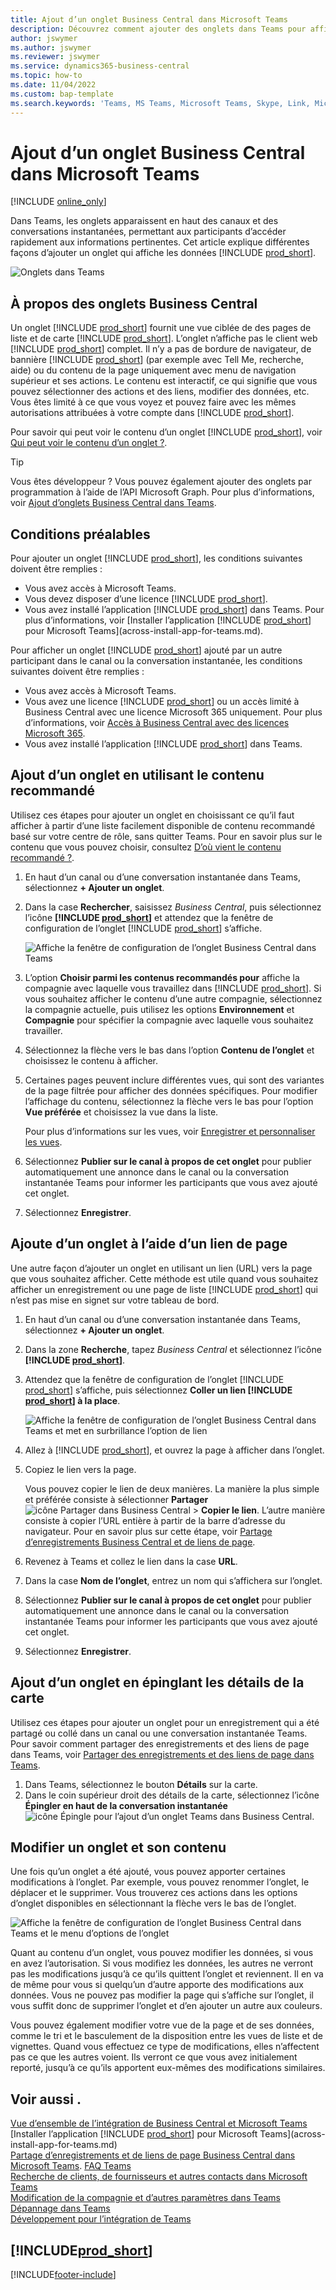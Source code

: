 ```yaml
---
title: Ajout d’un onglet Business Central dans Microsoft Teams
description: Découvrez comment ajouter des onglets dans Teams pour afficher des pages Business Central.
author: jswymer
ms.author: jswymer
ms.reviewer: jswymer
ms.service: dynamics365-business-central
ms.topic: how-to
ms.date: 11/04/2022
ms.custom: bap-template
ms.search.keywords: 'Teams, MS Teams, Microsoft Teams, Skype, Link, Microsoft 365, collaborate, collaboration, teamwork, share records, tab'
---
```


# <a name="add-business-central-tab-in-microsoft-teams"></a><a name="add-business-central-tab-in-microsoft-teams"></a>Ajout d’un onglet Business Central dans Microsoft Teams

[!INCLUDE [online_only](includes/online_only.md)]

Dans Teams, les onglets apparaissent en haut des canaux et des conversations instantanées, permettant aux participants d’accéder rapidement aux informations pertinentes. Cet article explique différentes façons d’ajouter un onglet qui affiche les données [!INCLUDE [prod_short](includes/prod_short.md)].

![Onglets dans Teams](media/teams-tabs-border.png)

## <a name="about-business-central-tabs"></a><a name="about-business-central-tabs"></a>À propos des onglets Business Central

Un onglet [!INCLUDE [prod_short](includes/prod_short.md)] fournit une vue ciblée de des pages de liste et de carte [!INCLUDE [prod_short](includes/prod_short.md)]. L’onglet n’affiche pas le client web [!INCLUDE [prod_short](includes/prod_short.md)] complet. Il n’y a pas de bordure de navigateur, de bannière [!INCLUDE [prod_short](includes/prod_short.md)] (par exemple avec Tell Me, recherche, aide) ou du contenu de la page uniquement avec menu de navigation supérieur et ses actions. Le contenu est interactif, ce qui signifie que vous pouvez sélectionner des actions et des liens, modifier des données, etc. Vous êtes limité à ce que vous voyez et pouvez faire avec les mêmes autorisations attribuées à votre compte dans [!INCLUDE [prod_short](includes/prod_short.md)].

Pour savoir qui peut voir le contenu d’un onglet [!INCLUDE [prod_short](includes/prod_short.md)], voir [Qui peut voir le contenu d’un onglet ?](/dynamics365/business-central/teams-faq?tabs=tabs#who-can-view).

> [!TIP]
> Vous êtes développeur ? Vous pouvez également ajouter des onglets par programmation à l’aide de l’API Microsoft Graph. Pour plus d’informations, voir [Ajout d’onglets Business Central dans Teams](/dynamics365/business-central/dev-itpro/developer/devenv-develop-for-teams-tabs).  

## <a name="prerequisites"></a><a name="prerequisites"></a>Conditions préalables

Pour ajouter un onglet [!INCLUDE [prod_short](includes/prod_short.md)], les conditions suivantes doivent être remplies :

- Vous avez accès à Microsoft Teams.
- Vous devez disposer d’une licence [!INCLUDE [prod_short](includes/prod_short.md)].
- Vous avez installé l’application [!INCLUDE [prod_short](includes/prod_short.md)] dans Teams. Pour plus d’informations, voir [Installer l’application [!INCLUDE [prod_short](includes/prod_short.md)] pour Microsoft Teams](across-install-app-for-teams.md).

Pour afficher un onglet [!INCLUDE [prod_short](includes/prod_short.md)] ajouté par un autre participant dans le canal ou la conversation instantanée, les conditions suivantes doivent être remplies :

- Vous avez accès à Microsoft Teams.
- Vous avez une licence [!INCLUDE [prod_short](includes/prod_short.md)] ou un accès limité à Business Central avec une licence Microsoft 365 uniquement. Pour plus d’informations, voir [Accès à Business Central avec des licences Microsoft 365](admin-access-with-m365-license.md).
- Vous avez installé l’application [!INCLUDE [prod_short](includes/prod_short.md)] dans Teams.

## <a name="add-tab-using-recommended-content"></a><a name="add-tab-using-recommended-content"></a>Ajout d’un onglet en utilisant le contenu recommandé

Utilisez ces étapes pour ajouter un onglet en choisissant ce qu’il faut afficher à partir d’une liste facilement disponible de contenu recommandé basé sur votre centre de rôle, sans quitter Teams. Pour en savoir plus sur le contenu que vous pouvez choisir, consultez [D’où vient le contenu recommandé ?](/dynamics365/business-central/teams-faq?tabs=tabs#where-does-the-recommended-content-come-from).

1. En haut d’un canal ou d’une conversation instantanée dans Teams, sélectionnez **+ Ajouter un onglet**.
2. Dans la case **Rechercher**, saisissez *Business Central*, puis sélectionnez l’icône **[!INCLUDE [prod_short](includes/prod_short.md)]** et attendez que la fenêtre de configuration de l’onglet [!INCLUDE [prod_short](includes/prod_short.md)] s’affiche.

   ![Affiche la fenêtre de configuration de l’onglet Business Central dans Teams](media/teams-bc-tab-config-window.png)

3. L’option **Choisir parmi les contenus recommandés pour** affiche la compagnie avec laquelle vous travaillez dans [!INCLUDE [prod_short](includes/prod_short.md)]. Si vous souhaitez afficher le contenu d’une autre compagnie, sélectionnez la compagnie actuelle, puis utilisez les options **Environnement** et **Compagnie** pour spécifier la compagnie avec laquelle vous souhaitez travailler.
4. Sélectionnez la flèche vers le bas dans l’option **Contenu de l’onglet** et choisissez le contenu à afficher.

   <!-- The list shows all pages that are bookmarked on your role center in [!INCLUDE [prod_short](includes/prod_short.md)]. To learn more about the content that you can choose from, see [Where does the recommended content come from?](teams-faq.md#recommended-content).-->
5. Certaines pages peuvent inclure différentes vues, qui sont des variantes de la page filtrée pour afficher des données spécifiques. Pour modifier l’affichage du contenu, sélectionnez la flèche vers le bas pour l’option **Vue préférée** et choisissez la vue dans la liste.

   Pour plus d’informations sur les vues, voir [Enregistrer et personnaliser les vues](ui-views.md).
6. Sélectionnez **Publier sur le canal à propos de cet onglet** pour publier automatiquement une annonce dans le canal ou la conversation instantanée Teams pour informer les participants que vous avez ajouté cet onglet.
7. Sélectionnez **Enregistrer**.

## <a name="add-tab-using-a-page-link"></a><a name="add-tab-using-a-page-link"></a>Ajoute d’un onglet à l’aide d’un lien de page

Une autre façon d’ajouter un onglet en utilisant un lien (URL) vers la page que vous souhaitez afficher. Cette méthode est utile quand vous souhaitez afficher un enregistrement ou une page de liste [!INCLUDE [prod_short](includes/prod_short.md)] qui n’est pas mise en signet sur votre tableau de bord.

1. En haut d’un canal ou d’une conversation instantanée dans Teams, sélectionnez **+ Ajouter un onglet**.
2. Dans la zone **Recherche**, tapez *Business Central* et sélectionnez l’icône **[!INCLUDE [prod_short](includes/prod_short.md)]**.
3. Attendez que la fenêtre de configuration de l’onglet [!INCLUDE [prod_short](includes/prod_short.md)] s’affiche, puis sélectionnez **Coller un lien [!INCLUDE [prod_short](includes/prod_short.md)] à la place**.

   ![Affiche la fenêtre de configuration de l’onglet Business Central dans Teams et met en surbrillance l’option de lien](media/teams-bc-tab-config-window-page-link.png)
4. Allez à [!INCLUDE [prod_short](includes/prod_short.md)], et ouvrez la page à afficher dans l’onglet.
5. Copiez le lien vers la page.

   Vous pouvez copier le lien de deux manières. La manière la plus simple et préférée consiste à sélectionner **Partager**![icône Partager dans Business Central](media/share-icon.png) > **Copier le lien**. L’autre manière consiste à copier l’URL entière à partir de la barre d’adresse du navigateur. Pour en savoir plus sur cette étape, voir [Partage d’enregistrements Business Central et de liens de page](across-working-with-teams.md).

6. Revenez à Teams et collez le lien dans la case **URL**.
7. Dans la case **Nom de l’onglet**, entrez un nom qui s’affichera sur l’onglet.
8. Sélectionnez **Publier sur le canal à propos de cet onglet** pour publier automatiquement une annonce dans le canal ou la conversation instantanée Teams pour informer les participants que vous avez ajouté cet onglet.
9. Sélectionnez **Enregistrer**.

## <a name="add-tab-by-pinning-card-details"></a><a name="add-tab-by-pinning-card-details"></a>Ajout d’un onglet en épinglant les détails de la carte

Utilisez ces étapes pour ajouter un onglet pour un enregistrement qui a été partagé ou collé dans un canal ou une conversation instantanée Teams. Pour savoir comment partager des enregistrements et des liens de page dans Teams, voir [Partager des enregistrements et des liens de page dans Teams](across-working-with-teams.md).

1. Dans Teams, sélectionnez le bouton **Détails** sur la carte.
2. Dans le coin supérieur droit des détails de la carte, sélectionnez l’icône **Épingler en haut de la conversation instantanée** ![icône Épingle pour l’ajout d’un onglet Teams dans Business Central](media/pin-teams.png).

## <a name="change-a-tab-and-its-content"></a><a name="change-a-tab-and-its-content"></a>Modifier un onglet et son contenu

Une fois qu’un onglet a été ajouté, vous pouvez apporter certaines modifications à l’onglet. Par exemple, vous pouvez renommer l’onglet, le déplacer et le supprimer. Vous trouverez ces actions dans les options d’onglet disponibles en sélectionnant la flèche vers le bas de l’onglet.

![Affiche la fenêtre de configuration de l’onglet Business Central dans Teams et le menu d’options de l’onglet](media/teams-bc-tab-config-window-options.png)

Quant au contenu d’un onglet, vous pouvez modifier les données, si vous en avez l’autorisation. Si vous modifiez les données, les autres ne verront pas les modifications jusqu’à ce qu’ils quittent l’onglet et reviennent. Il en va de même pour vous si quelqu’un d’autre apporte des modifications aux données. Vous ne pouvez pas modifier la page qui s’affiche sur l’onglet, il vous suffit donc de supprimer l’onglet et d’en ajouter un autre aux couleurs.

Vous pouvez également modifier votre vue de la page et de ses données, comme le tri et le basculement de la disposition entre les vues de liste et de vignettes. Quand vous effectuez ce type de modifications, elles n’affectent pas ce que les autres voient. Ils verront ce que vous avez initialement reporté, jusqu’à ce qu’ils apportent eux-mêmes des modifications similaires.

## <a name="see-also"></a><a name="see-also"></a>Voir aussi .

[Vue d’ensemble de l’intégration de Business Central et Microsoft Teams](across-teams-overview.md)  
[Installer l’application [!INCLUDE [prod_short](includes/prod_short.md)] pour Microsoft Teams](across-install-app-for-teams.md)  
[Partage d’enregistrements et de liens de page Business Central dans Microsoft Teams](across-working-with-teams.md).
[FAQ Teams](teams-faq.md)  
[Recherche de clients, de fournisseurs et autres contacts dans Microsoft Teams](across-search-contacts-teams.md)  
[Modification de la compagnie et d’autres paramètres dans Teams](across-teams-settings.md)  
[Dépannage dans Teams](admin-teams-troubleshooting.md)  
[Développement pour l’intégration de Teams](/dynamics365/business-central/dev-itpro/developer/devenv-develop-for-teams)  

## [!INCLUDE[prod_short](includes/free_trial_md.md)]

[!INCLUDE[footer-include](includes/footer-banner.md)]

